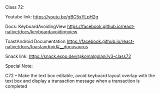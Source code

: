Class 72:

Youtube link: https://youtu.be/gBC5xYLpH2g

Docs: KeyboardAvoidingView https://facebook.github.io/react-native/docs/keyboardavoidingview

ToastAndroid Documentation https://facebook.github.io/react-native/docs/toastandroid#__docusaurus

Snack link: https://snack.expo.dev/@komalgolani/v3-class72

Special Note:

C72 – Make the text box editable, avoid keyboard layout overlap with the text box and display a transaction message when a transaction is completed
